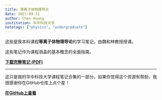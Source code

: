 ```yaml
---
title: 等离子体物理导论
date: 2021-09-31
author: Chen Huang
institution: 华中科技大学
notetags: ["physics", "undergraduate"]
---
```


这些是我本科课程**等离子体物理导论**的学习笔记，由魏和林教授授课。

这些笔记作为课程涵盖的基本概念的全面指南。

[**下载完整笔记 (PDF)**](/notes/introduction-to-plasma-physics/pdf/introduction-to-plasma-physics.pdf)

---

这只是我的华中科技大学课程笔记合集的一部分。如果你觉得这个资源有帮助，我很感谢你在GitHub仓库上点个星！

[**在GitHub上查看**](https://github.com/chenx820/HUST-course-notes)
